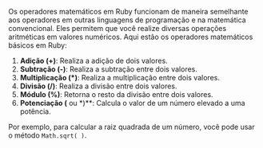 Os operadores matemáticos em Ruby funcionam de maneira semelhante aos operadores em outras linguagens de programação e na matemática convencional. Eles permitem que você realize diversas operações aritméticas em valores numéricos. Aqui estão os operadores matemáticos básicos em Ruby:

1. **Adição (+)**: Realiza a adição de dois valores.
2. **Subtração (-)**: Realiza a subtração entre dois valores.
3. **Multiplicação (*)**: Realiza a multiplicação entre dois valores.
4. **Divisão (/)**: Realiza a divisão entre dois valores.
5. **Módulo (%)**: Retorna o resto da divisão entre dois valores.
6. **Potenciação (** ou *)**: Calcula o valor de um número elevado a uma potência.

Por exemplo, para calcular a raiz quadrada de um número, você pode usar o método `Math.sqrt( )`.

